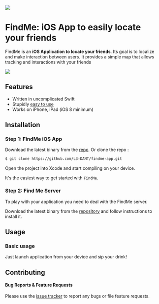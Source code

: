 ![](http://i.imgur.com/ANUyhml.png)

# FindMe: iOS App to easily locate your friends

FindMe is an **iOS Application to locate your friends**.
Its goal is to localize and make interaction between users.
It provides a simple map that allows tracking and interactions with your friends

![](http://i.imgur.com/ujeljAu.gif)

## Features

- Written in uncomplicated Swift
- Stupidly [easy to use](https://github.com/L3-DANT/findme-app#usage)
- Works on iPhone, iPad (iOS 8 minimum)

## Installation

### Step 1: FindMe iOS App

Download the latest binary from the [repo](https://github.com/L3-DANT/findme-app).
Or clone the repo :
```bash
$ git clone https://github.com/L3-DANT/findme-app.git
```
Open the project into Xcode and start compiling on your device.

It's the easiest way to get started with `FindMe`.

### Step 2: Find Me Server

To play with your application you need to deal with the FindMe server.

Download the latest binary from the [repository](https://github.com/L3-DANT/findme-maven) and follow instructions to install it.

## Usage

### Basic usage

Just launch application from your device and sip your drink!

## Contributing

#### Bug Reports & Feature Requests

Please use the [issue tracker](https://github.com/L3-DANT/findme-app/issues) to report any bugs or file feature requests.
